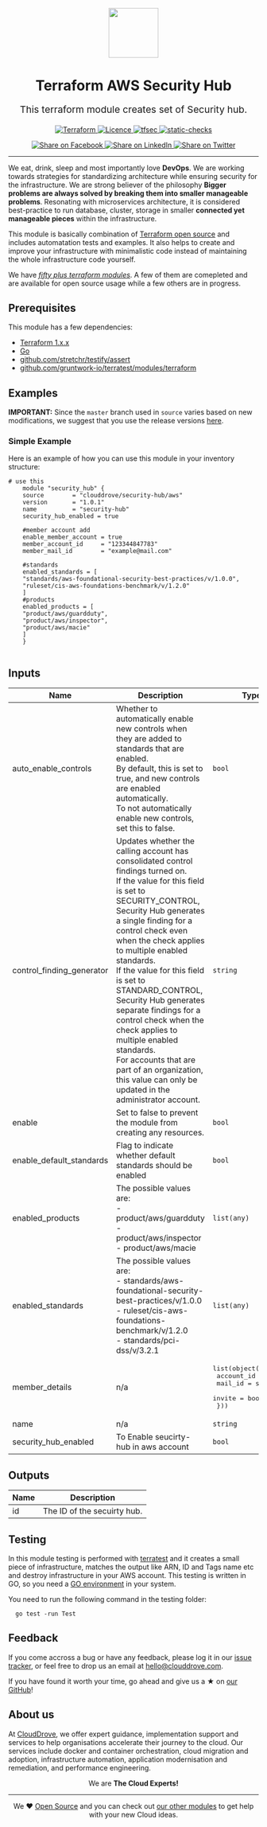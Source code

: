 <!-- This file was automatically generated by the `geine`. Make all changes to `README.yaml` and run `make readme` to rebuild this file. -->

<p align="center"> <img src="https://user-images.githubusercontent.com/50652676/62349836-882fef80-b51e-11e9-99e3-7b974309c7e3.png" width="100" height="100"></p>


<h1 align="center">
    Terraform AWS Security Hub
</h1>

<p align="center" style="font-size: 1.2rem;"> 
    This terraform module creates set of Security hub.
     </p>

<p align="center">

<a href="https://www.terraform.io">
  <img src="https://img.shields.io/badge/Terraform-v1.1.7-green" alt="Terraform">
</a>
<a href="LICENSE.md">
  <img src="https://img.shields.io/badge/License-APACHE-blue.svg" alt="Licence">
</a>
<a href="https://github.com/clouddrove/terraform-aws-security-hub/actions/workflows/tfsec.yml">
  <img src="https://github.com/clouddrove/terraform-aws-security-hub/actions/workflows/tfsec.yml/badge.svg" alt="tfsec">
</a>
<a href="https://github.com/clouddrove/terraform-aws-security-hub/actions/workflows/terraform.yml">
  <img src="https://github.com/clouddrove/terraform-aws-security-hub/actions/workflows/terraform.yml/badge.svg" alt="static-checks">
</a>


</p>
<p align="center">

<a href='https://facebook.com/sharer/sharer.php?u=https://github.com/clouddrove/terraform-aws-security-hub'>
  <img title="Share on Facebook" src="https://user-images.githubusercontent.com/50652676/62817743-4f64cb80-bb59-11e9-90c7-b057252ded50.png" />
</a>
<a href='https://www.linkedin.com/shareArticle?mini=true&title=Terraform+AWS+Security+Hub&url=https://github.com/clouddrove/terraform-aws-security-hub'>
  <img title="Share on LinkedIn" src="https://user-images.githubusercontent.com/50652676/62817742-4e339e80-bb59-11e9-87b9-a1f68cae1049.png" />
</a>
<a href='https://twitter.com/intent/tweet/?text=Terraform+AWS+Security+Hub&url=https://github.com/clouddrove/terraform-aws-security-hub'>
  <img title="Share on Twitter" src="https://user-images.githubusercontent.com/50652676/62817740-4c69db00-bb59-11e9-8a79-3580fbbf6d5c.png" />
</a>

</p>
<hr>


We eat, drink, sleep and most importantly love **DevOps**. We are working towards strategies for standardizing architecture while ensuring security for the infrastructure. We are strong believer of the philosophy <b>Bigger problems are always solved by breaking them into smaller manageable problems</b>. Resonating with microservices architecture, it is considered best-practice to run database, cluster, storage in smaller <b>connected yet manageable pieces</b> within the infrastructure. 

This module is basically combination of [Terraform open source](https://www.terraform.io/) and includes automatation tests and examples. It also helps to create and improve your infrastructure with minimalistic code instead of maintaining the whole infrastructure code yourself.

We have [*fifty plus terraform modules*][terraform_modules]. A few of them are comepleted and are available for open source usage while a few others are in progress.




## Prerequisites

This module has a few dependencies: 

- [Terraform 1.x.x](https://learn.hashicorp.com/terraform/getting-started/install.html)
- [Go](https://golang.org/doc/install)
- [github.com/stretchr/testify/assert](https://github.com/stretchr/testify)
- [github.com/gruntwork-io/terratest/modules/terraform](https://github.com/gruntwork-io/terratest)







## Examples


**IMPORTANT:** Since the `master` branch used in `source` varies based on new modifications, we suggest that you use the release versions [here](https://github.com/clouddrove/terraform-aws-security-hub/releases).


### Simple Example
Here is an example of how you can use this module in your inventory structure:
```hcl
# use this
    module "security_hub" {
    source        = "clouddrove/security-hub/aws"
    version       = "1.0.1"
    name          = "security-hub"
    security_hub_enabled = true

    #member account add
    enable_member_account = true
    member_account_id     = "123344847783"
    member_mail_id        = "example@mail.com"

    #standards 
    enabled_standards = [
    "standards/aws-foundational-security-best-practices/v/1.0.0",
    "ruleset/cis-aws-foundations-benchmark/v/1.2.0"
    ]
    #products
    enabled_products = [
    "product/aws/guardduty",
    "product/aws/inspector",
    "product/aws/macie"
    ]
    }
  
```






## Inputs

| Name | Description | Type | Default | Required |
|------|-------------|------|---------|:--------:|
| auto\_enable\_controls | Whether to automatically enable new controls when they are added to standards that are enabled. <br>By default, this is set to true, and new controls are enabled automatically. <br>To not automatically enable new controls, set this to false. | `bool` | `true` | no |
| control\_finding\_generator | Updates whether the calling account has consolidated control findings turned on. <br>If the value for this field is set to SECURITY\_CONTROL, <br>Security Hub generates a single finding for a control check even when the check applies to multiple enabled standards. <br>If the value for this field is set to STANDARD\_CONTROL, <br>Security Hub generates separate findings for a control check when the check applies to multiple enabled standards. <br>For accounts that are part of an organization, <br>this value can only be updated in the administrator account. | `string` | `null` | no |
| enable | Set to false to prevent the module from creating any resources. | `bool` | `true` | no |
| enable\_default\_standards | Flag to indicate whether default standards should be enabled | `bool` | `true` | no |
| enabled\_products | The possible values are:<br>- product/aws/guardduty<br>- product/aws/inspector<br>- product/aws/macie | `list(any)` | `[]` | no |
| enabled\_standards | The possible values are:<br>- standards/aws-foundational-security-best-practices/v/1.0.0<br>- ruleset/cis-aws-foundations-benchmark/v/1.2.0<br>- standards/pci-dss/v/3.2.1 | `list(any)` | `[]` | no |
| member\_details | n/a | <pre>list(object({<br>    account_id = string<br>    mail_id    = string<br>    invite     = bool<br>  }))</pre> | `[]` | no |
| name | n/a | `string` | `""` | no |
| security\_hub\_enabled | To Enable seucirty-hub in aws account | `bool` | `true` | no |

## Outputs

| Name | Description |
|------|-------------|
| id | The ID of the secuirty hub. |




## Testing
In this module testing is performed with [terratest](https://github.com/gruntwork-io/terratest) and it creates a small piece of infrastructure, matches the output like ARN, ID and Tags name etc and destroy infrastructure in your AWS account. This testing is written in GO, so you need a [GO environment](https://golang.org/doc/install) in your system. 

You need to run the following command in the testing folder:
```hcl
  go test -run Test
```



## Feedback 
If you come accross a bug or have any feedback, please log it in our [issue tracker](https://github.com/clouddrove/terraform-aws-security-hub/issues), or feel free to drop us an email at [hello@clouddrove.com](mailto:hello@clouddrove.com).

If you have found it worth your time, go ahead and give us a ★ on [our GitHub](https://github.com/clouddrove/terraform-aws-security-hub)!

## About us

At [CloudDrove][website], we offer expert guidance, implementation support and services to help organisations accelerate their journey to the cloud. Our services include docker and container orchestration, cloud migration and adoption, infrastructure automation, application modernisation and remediation, and performance engineering.

<p align="center">We are <b> The Cloud Experts!</b></p>
<hr />
<p align="center">We ❤️  <a href="https://github.com/clouddrove">Open Source</a> and you can check out <a href="https://github.com/clouddrove">our other modules</a> to get help with your new Cloud ideas.</p>

  [website]: https://clouddrove.com
  [github]: https://github.com/clouddrove
  [linkedin]: https://cpco.io/linkedin
  [twitter]: https://twitter.com/clouddrove/
  [email]: https://clouddrove.com/contact-us.html
  [terraform_modules]: https://github.com/clouddrove?utf8=%E2%9C%93&q=terraform-&type=&language=
